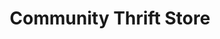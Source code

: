 ---
title: "Community Thrift Store"
url: /north-charleston/community-thrift-store/
shop: Gebrauchtwaren
---